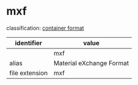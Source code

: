 # mxf
classification: [container format](container.md)

| identifier     | value
| -------------- | -----
|                | mxf
| alias          | Material eXchange Format
| file extension | mxf
